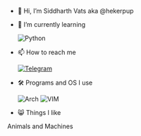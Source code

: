 - 👋 Hi, I’m Siddharth Vats aka @hekerpup


- 🌱 I’m currently learning


     ![Python](https://img.shields.io/badge/Python-3776AB?style=for-the-badge&logo=python&logoColor=white)


- 📫 How to reach me


     [![Telegram](https://img.shields.io/badge/Telegram-2CA5E0?style=for-the-badge&logo=telegram&logoColor=white)](https://t.me/hekerpup) 


- 🛠️ Programs and OS I use 


    ![Arch](https://img.shields.io/badge/Arch_Linux-1793D1?style=for-the-badge&logo=arch-linux&logoColor=white)
    ![VIM](https://img.shields.io/badge/VIM-%2311AB00.svg?&style=for-the-badge&logo=vim&logoColor=white)

- 😸 Things I like 

 Animals and Machines 
